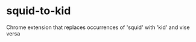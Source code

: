 squid-to-kid
=============

Chrome extension that replaces occurrences of 'squid' with 'kid' and vise versa
